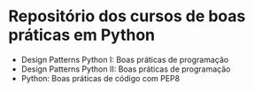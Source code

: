 # Repositório dos cursos de boas práticas em Python

- Design Patterns Python I: Boas práticas de programação
- Design Patterns Python II: Boas práticas de programação
- Python: Boas práticas de código com PEP8

